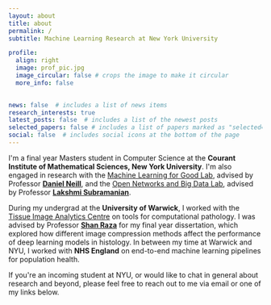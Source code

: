 ```yaml
---
layout: about
title: about
permalink: /
subtitle: Machine Learning Research at New York University

profile:
  align: right
  image: prof_pic.jpg
  image_circular: false # crops the image to make it circular
  more_info: false
    

news: false  # includes a list of news items
research_interests: true
latest_posts: false  # includes a list of the newest posts
selected_papers: false # includes a list of papers marked as "selected={true}"
social: false  # includes social icons at the bottom of the page
---
```


I'm a final year Masters student in Computer Science at the **Courant Institute of Mathematical Sciences, New York University**. I'm also engaged in research with the [Machine Learning for Good Lab](https://wp.nyu.edu/ml4good/), advised by Professor [**Daniel Neill**](https://cs.nyu.edu/~neill/), and the [Open Networks and Big Data Lab](https://nyunetworks.github.io/), advised by Professor [**Lakshmi Subramanian**](https://cs.nyu.edu/~lakshmi/Lakshmi/Home.html).

During my undergrad at the **University of Warwick**, I worked with the [Tissue Image Analytics Centre](https://warwick.ac.uk/fac/cross_fac/tia/) on tools for computational pathology. I was advised by Professor [**Shan Raza**](https://warwick.ac.uk/fac/sci/dcs/people/shan_raza) for my final year dissertation, which explored how different image compression methods affect the performance of deep learning models in histology. In between my time at Warwick and NYU, I worked with **NHS England** on end-to-end machine learning pipelines for population health.

If you're an incoming student at NYU, or would like to chat in general about research and beyond, please feel free to reach out to me via email or one of my links below.

